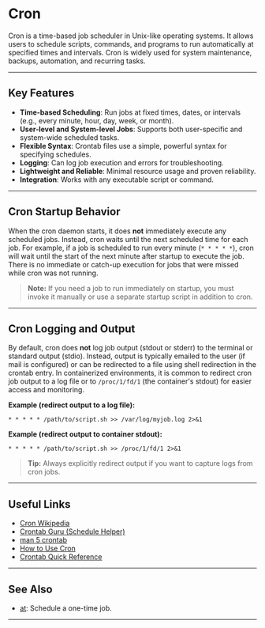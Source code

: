 # Cron

Cron is a time-based job scheduler in Unix-like operating systems. It allows users to schedule scripts, commands, and programs to run automatically at specified times and intervals. Cron is widely used for system maintenance, backups, automation, and recurring tasks.

---

## Key Features

- **Time-based Scheduling**: Run jobs at fixed times, dates, or intervals (e.g., every minute, hour, day, week, or month).
- **User-level and System-level Jobs**: Supports both user-specific and system-wide scheduled tasks.
- **Flexible Syntax**: Crontab files use a simple, powerful syntax for specifying schedules.
- **Logging**: Can log job execution and errors for troubleshooting.
- **Lightweight and Reliable**: Minimal resource usage and proven reliability.
- **Integration**: Works with any executable script or command.

---

## Cron Startup Behavior

When the cron daemon starts, it does **not** immediately execute any scheduled jobs. Instead, cron waits until the next scheduled time for each job. For example, if a job is scheduled to run every minute (`* * * * *`), cron will wait until the start of the next minute after startup to execute the job. There is no immediate or catch-up execution for jobs that were missed while cron was not running.

> **Note:** If you need a job to run immediately on startup, you must invoke it manually or use a separate startup script in addition to cron.

---

## Cron Logging and Output

By default, cron does **not** log job output (stdout or stderr) to the terminal or standard output (stdio). Instead, output is typically emailed to the user (if mail is configured) or can be redirected to a file using shell redirection in the crontab entry. In containerized environments, it is common to redirect cron job output to a log file or to `/proc/1/fd/1` (the container's stdout) for easier access and monitoring.

**Example (redirect output to a log file):**
```
* * * * * /path/to/script.sh >> /var/log/myjob.log 2>&1
```

**Example (redirect output to container stdout):**
```
* * * * * /path/to/script.sh >> /proc/1/fd/1 2>&1
```

> **Tip:** Always explicitly redirect output if you want to capture logs from cron jobs.

---

## Useful Links

- [Cron Wikipedia](https://en.wikipedia.org/wiki/Cron)
- [Crontab Guru (Schedule Helper)](https://crontab.guru/)
- [man 5 crontab](https://man7.org/linux/man-pages/man5/crontab.5.html)
- [How to Use Cron](https://www.digitalocean.com/community/tutorials/how-to-use-cron-to-automate-tasks-on-a-vps)
- [Crontab Quick Reference](https://www.adminschoice.com/crontab-quick-reference)

---

## See Also

- [at](https://man7.org/linux/man-pages/man1/at.1.html): Schedule a one-time job.

---
